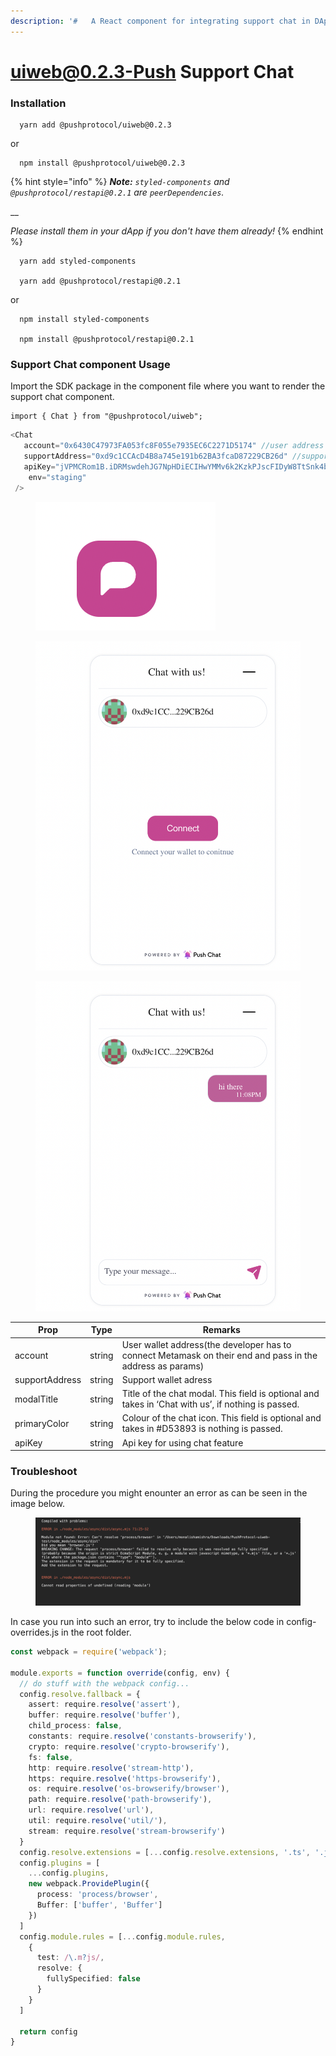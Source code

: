 ```yaml
---
description: '#   A React component for integrating support chat in DApps.'
---
```


# uiweb@0.2.3-Push Support Chat

### Installation

```
  yarn add @pushprotocol/uiweb@0.2.3 
```

or

```
  npm install @pushprotocol/uiweb@0.2.3
```

{% hint style="info" %}
_**Note:**_ _`styled-components` and `@pushprotocol/restapi@0.2.1` are `peerDependencies`._&#x20;

__

_Please install them in your dApp if you don't have them already!_
{% endhint %}

```
  yarn add styled-components
  
  yarn add @pushprotocol/restapi@0.2.1 
```

or

```
  npm install styled-components
  
  npm install @pushprotocol/restapi@0.2.1 
```

### Support Chat component Usage



Import the SDK package in the component file where you want to render the support chat component.

```
import { Chat } from "@pushprotocol/uiweb";
```

```typescript
<Chat
   account="0x6430C47973FA053fc8F055e7935EC6C2271D5174" //user address
   supportAddress="0xd9c1CCAcD4B8a745e191b62BA3fcaD87229CB26d" //support address
   apiKey="jVPMCRom1B.iDRMswdehJG7NpHDiECIHwYMMv6k2KzkPJscFIDyW8TtSnk4blYnGa8DIkfuacU0"
    env="staging"
 />
```

<figure><img src="../../../../.gitbook/assets/pushLogo.png" alt=""><figcaption></figcaption></figure>

<figure><img src="../../../../.gitbook/assets/chat1.png" alt=""><figcaption></figcaption></figure>

<figure><img src="../../../../.gitbook/assets/chat2.png" alt=""><figcaption></figcaption></figure>



| Prop           | Type   | Remarks                                                                                                   |
| -------------- | ------ | --------------------------------------------------------------------------------------------------------- |
| account        | string | User wallet address(the developer has to connect Metamask on their end and pass in the address as params) |
| supportAddress | string | Support wallet adress                                                                                     |
| modalTitle     | string | Title of the chat modal. This field is optional and takes in ‘Chat with us’, if nothing is passed.        |
| primaryColor   | string | Colour of the chat icon. This field is optional and takes in #D53893 is nothing is passed.                |
| apiKey         | string | Api key for using chat feature                                                                            |

### Troubleshoot

During the procedure you might enounter an error as can be seen in the image below.

<figure><img src="../../../../.gitbook/assets/err-1.png" alt=""><figcaption></figcaption></figure>

In case you run into such an error, try to include the below code in config-overrides.js in the root folder.

```typescript
const webpack = require('webpack');

module.exports = function override(config, env) {
  // do stuff with the webpack config...
  config.resolve.fallback = {
    assert: require.resolve('assert'),
    buffer: require.resolve('buffer'),
    child_process: false,
    constants: require.resolve('constants-browserify'),
    crypto: require.resolve('crypto-browserify'),
    fs: false,
    http: require.resolve('stream-http'),
    https: require.resolve('https-browserify'),
    os: require.resolve('os-browserify/browser'),
    path: require.resolve('path-browserify'),
    url: require.resolve('url'),
    util: require.resolve('util/'),
    stream: require.resolve('stream-browserify')
  }
  config.resolve.extensions = [...config.resolve.extensions, '.ts', '.js']
  config.plugins = [
    ...config.plugins,
    new webpack.ProvidePlugin({
      process: 'process/browser',
      Buffer: ['buffer', 'Buffer']
    })
  ]
  config.module.rules = [...config.module.rules,
    {
      test: /\.m?js/,
      resolve: {
        fullySpecified: false
      }
    }
  ]

  return config
}
```
